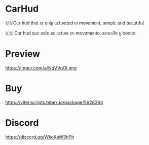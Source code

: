 # CarHud
🇺🇸Cᥲr hᥙd thᥲt ιs oᥒᥣყ ᥲᥴtιvᥲtᥱd ιᥒ movᥱmᥱᥒt, sιmρᥣᥱ ᥲᥒd bᥱᥲᥙtιfᥙᥣ

🇪🇸:Cᥲr hᥙd qᥙᥱ soᥣo sᥱ ᥲᥴtιvᥲ ᥱᥒ movιmιᥱᥒto, sᥱᥒᥴιᥣᥣo ყ boᥒιto

# Preview 
https://imgur.com/a/NqVVqOl.png

# Buy
https://viteriscripts.tebex.io/package/5628394

# Discord
https://discord.gg/WkeKaW3hPh


 
